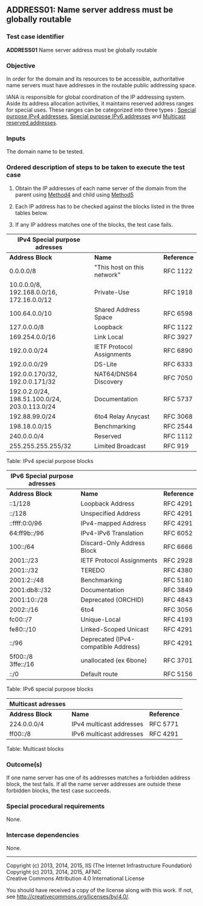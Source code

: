 ## ADDRESS01: Name server address must be globally routable

### Test case identifier
**ADDRESS01** Name server address must be globally routable

### Objective

In order for the domain and its resources to be accessible, authoritative 
name servers must have addresses in the routable public addressing space.

IANA is responsible for global coordination of the IP addressing system.
Aside its address allocation activities, it maintains reserved address ranges
for special uses. These ranges can be categorized into three types : 
[Special purpose IPv4
addresses](https://www.iana.org/assignments/iana-ipv4-special-registry/iana-ipv4-special-registry.xml),
[Special purpose IPv6
addresses](https://www.iana.org/assignments/iana-ipv6-special-registry/iana-ipv6-special-registry.xml)
and [Multicast reserved
addresses](https://www.iana.org/assignments/multicast-addresses/multicast-addresses.xml).

### Inputs

The domain name to be tested.

### Ordered description of steps to be taken to execute the test case

1. Obtain the IP addresses of each name server of the domain from the parent using
   [Method4](../Methods.md) and child using [Method5](../Methods.md)

2. Each IP address has to be checked against the blocks listed in the three
   tables below.
 
3. If any IP address matches one of the blocks, the test case fails.


| IPv4 Special purpose adresses |||
|---------------------|----------------------------|--------------|
| **Address Block**   | **Name**                   | **Reference**|
| 0.0.0.0/8          | "This host on this network" | RFC 1122     |
| 10.0.0.0/8, <br>192.168.0.0/16,<br>172.16.0.0/12 | Private-Use  | RFC 1918     |
| 100.64.0.0/10      | Shared Address Space        | RFC 6598     |
| 127.0.0.0/8        | Loopback                    | RFC 1122     |
| 169.254.0.0/16     | Link Local                  | RFC 3927     |
| 192.0.0.0/24       | IETF Protocol Assignments   | RFC 6890     |
| 192.0.0.0/29       | DS-Lite                     | RFC 6333     |
| 192.0.0.170/32,<br>192.0.0.171/32| NAT64/DNS64 Discovery        | RFC 7050     |
| 192.0.2.0/24,<br>198.51.100.0/24,<br>203.0.113.0/24             | Documentation               | RFC 5737     |
| 192.88.99.0/24     | 6to4 Relay Anycast          | RFC 3068     |
| 198.18.0.0/15      | Benchmarking                | RFC 2544     |
| 240.0.0.0/4        | Reserved                    | RFC 1112     |
| 255.255.255.255/32 | Limited Broadcast           | RFC 919      |

Table: IPv4 special purpose blocks


| IPv6 Special purpose adresses |||
|---------------------|----------------------------|--------------|
| **Address Block**   | **Name**                   | **Reference**|
|::1/128	      |Loopback Address	           | RFC 4291     |
|::/128	              |Unspecified Address	   | RFC 4291     | 
|::ffff:0:0/96        |IPv4-mapped Address	   | RFC 4291     |
|64:ff9b::/96         |IPv4-IPv6 Translation	   | RFC 6052     | 
|100::/64	      |Discard-Only Address Block  | RFC 6666     |
|2001::/23	      |IETF Protocol Assignments   | RFC 2928     | 
|2001::/32	      |TEREDO	                   | RFC 4380     |
|2001:2::/48          |Benchmarking	           | RFC 5180     |
|2001:db8::/32        |Documentation	           | RFC 3849     |
|2001:10::/28         |Deprecated (ORCHID)	   | RFC 4843     | 
|2002::/16	      |6to4 	                   | RFC 3056     |
|fc00::/7	      |Unique-Local 	           | RFC 4193     |
|fe80::/10	      |Linked-Scoped Unicast	   | RFC 4291     |
|::<ipv4-address>/96  |Deprecated (IPv4-compatible Address)| RFC 4291     | 
|5f00::/8 <br> 3ffe::/16 | unallocated (ex 6bone)  | RFC 3701     |
|::/0                 |Default route               | RFC 5156     |  

Table: IPv6 special purpose blocks


| Multicast adresses |||
|---------------------|----------------------------|--------------|
| **Address Block**      | **Name**                | **Reference**|
| 224.0.0.0/4        | IPv4 multicast addresses    | RFC 5771     |
| ff00::/8           | IPv6 multicast addresses    | RFC 4291     |

Table: Multicast blocks

### Outcome(s)

If one name server has one of its addresses matches a forbidden address
block, the test fails. If all the name server addresses are outside these
forbidden blocks, the test case succeeds. 

### Special procedural requirements

None.

### Intercase dependencies

None.

-------

Copyright (c) 2013, 2014, 2015, IIS (The Internet Infrastructure Foundation)  
Copyright (c) 2013, 2014, 2015, AFNIC  
Creative Commons Attribution 4.0 International License

You should have received a copy of the license along with this
work.  If not, see <http://creativecommons.org/licenses/by/4.0/>.









